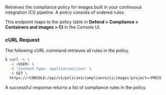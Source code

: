 Retrieves the compliance policy for images built in your continuous integration (CI) pipeline.
A policy consists of ordered rules.

This endpoint maps to the policy table in **Defend > Compliance > Containers and images > CI** in the Console UI.

### cURL Request

The following cURL command retrieves all rules in the policy.

```bash
$ curl -k \
  -u <USER> \
  -H 'Content-Type: application/json' \
  -X GET \
  https://<CONSOLE>/api/v1/policies/compliance/ci/images?project=<PROJECT_NAME>'
```

A successful response returns a list of compliance rules in the policy.
